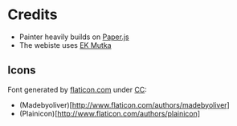# Credits

* Painter heavily builds on [Paper.js](http://paperjs.org/)
* The webiste uses [EK Mutka](https://fonts.google.com/specimen/Ek+Mukta)

## Icons
Font generated by [flaticon.com](http://www.flaticon.com) under [CC](http://creativecommons.org/licenses/by/3.0/): 
* (Madebyoliver)[http://www.flaticon.com/authors/madebyoliver]
* (Plainicon)[http://www.flaticon.com/authors/plainicon]


